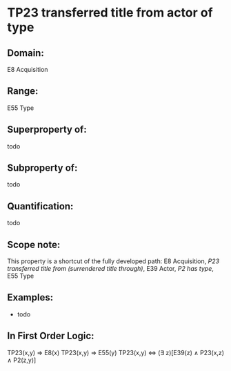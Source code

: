 # TP23 transferred title from actor of type

## Domain: 

E8 Acquisition

## Range: 

E55 Type

## Superproperty of: 

todo

## Subproperty of: 

todo

## Quantification: 

todo

## Scope note: 

This property is a shortcut of the fully developed path: E8 Acquisition, _P23 transferred title from (surrendered title through)_, E39 Actor, _P2 has type_, E55 Type

## Examples: 

* todo

## In First Order Logic: 

TP23(x,y) ⇒ E8(x)
TP23(x,y) ⇒ E55(y)
TP23(x,y) ⇔ (∃ z)[E39(z) ∧ P23(x,z) ∧ P2(z,y)]

